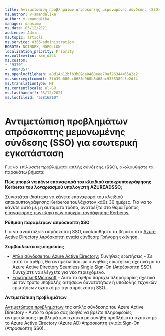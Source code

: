 ```yaml
---
title: Αντιμετώπιση προβλημάτων απρόσκοπτης μεμονωμένης σύνδεσης (SSO) για εσωτερική εγκατάσταση
ms.author: v-smandalika
author: v-smandalika
manager: dansimp
ms.date: 03/12/2021
audience: Admin
ms.topic: article
ms.service: o365-administration
ROBOTS: NOINDEX, NOFOLLOW
localization_priority: Priority
ms.collection: Adm_O365
ms.custom:
- "9370"
- "9004357"
ms.openlocfilehash: a8d14b12bfb3b02da0468eee70af26344465a2a2
ms.sourcegitcommit: 3fb39a080cc8680d960b8468ac9355389a3e2df4
ms.translationtype: MT
ms.contentlocale: el-GR
ms.lasthandoff: 03/12/2021
ms.locfileid: "50816210"
---
```

# <a name="troubleshoot-seamless-single-sign-on-sso-for-on-premises"></a>Αντιμετώπιση προβλημάτων απρόσκοπτης μεμονωμένης σύνδεσης (SSO) για εσωτερική εγκατάσταση

Για να επιλύσετε προβλήματα απλής σύνδεσης (SSO), ακολουθήστε τα παρακάτω βήματα:

**Πώς μπορώ να κάνω επαναφορά του κλειδιού αποκρυπτογράφησης Kerberos του λογαριασμού υπολογιστή AZUREADSSO;**

Συνιστάται ιδιαίτερα να κάνετε επαναφορά του κλειδιού αποκρυπτογράφησης Kerberos τουλάχιστον κάθε 30 ημέρες. Για να το κάνετε αυτό με μη αυτόματο τρόπο, ανατρέξτε στο θέμα Τρόπος [επαναφοράς των πλήκτρων αποκρυπτογράφησης Kerberos.](https://docs.microsoft.com/azure/active-directory/hybrid/how-to-connect-sso-faq#)

**Ρύθμιση παραμέτρων απρόσκοπτη SSO**

Για να αναπτύξετε απρόσκοπτη SSO, ακολουθήστε τα βήματα στο [Azure Active Directory Απρόσκοπτη ενιαία σύνδεση: Γρήγορη εκκίνηση.](https://docs.microsoft.com/azure/active-directory/hybrid/how-to-connect-sso-quick-start#step-5-roll-over-keys)

**Συμβουλευτικές υπηρεσίες**

- [Απλή σύνδεση του Azure Active Directory:](https://docs.microsoft.com/azure/active-directory/hybrid/how-to-connect-sso-faq) Συνήθεις ερωτήσεις - Σε αυτό το άρθρο, θα αντιμετωπίσουμε συνήθεις ερωτήσεις σχετικά με το Azure Active Directory Seamless Single Sign-On (Απρόσκοπτη SSO). Συνεχίστε να ελέγχετε για νέο περιεχόμενο.
- [Ερωτήσεις&Microsoft](https://docs.microsoft.com/answers/topics/azure-ad-single-sign-on.html) - Αυτό το άρθρο παρέχει πληροφορίες σχετικά με τον τρόπο υποβολής αιτήσεων δυνατοτήτων ή υποβολής τεχνικών ερωτήσεων σχετικά με την απρόσκοπτη SSO.

**Αντιμετώπιση προβλημάτων**

[Αντιμετώπιση προβλημάτων](https://docs.microsoft.com/azure/active-directory/hybrid/tshoot-connect-sso) της απλής σύνδεσης του Azure Active Directory - Αυτό το άρθρο σάς βοηθά να βρείτε πληροφορίες αντιμετώπισης προβλημάτων σχετικά με συνήθη προβλήματα σχετικά με το Azure Active Directory (Azure AD) Απρόσκοπτη ενιαία Sign-On (Απρόσκοπτη SSO).







